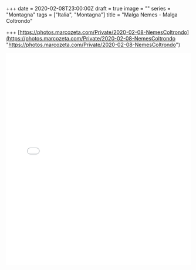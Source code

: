 +++
date = 2020-02-08T23:00:00Z
draft = true
image = ""
series = "Montagna"
tags = ["Italia", "Montagna"]
title = "Malga Nemes - Malga Coltrondo"

+++
[https://photos.marcozeta.com/Private/2020-02-08-NemesColtrondo](https://photos.marcozeta.com/Private/2020-02-08-NemesColtrondo "https://photos.marcozeta.com/Private/2020-02-08-NemesColtrondo")

<iframe src="[https://www.komoot.com/tour/112856515/embed?profile=1](https://www.komoot.com/tour/112856515/embed?profile=1 "https://www.komoot.com/tour/112856515/embed?profile=1")" width="100%" height="580" frameborder="0" scrolling="no"></iframe>